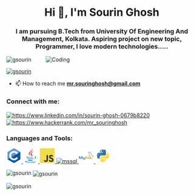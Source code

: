 <h1 align="center">Hi 👋, I'm Sourin Ghosh</h1>
<h3 align="center">I am pursuing B.Tech from University Of Engineering And Management, Kolkata. Aspiring project on new topic, Programmer, I love modern technologies.....</h3>
<img align="right" alt="Coding" width="400" src="https://www.google.com/url?sa=i&url=https%3A%2F%2Fen.wikipedia.org%2Fwiki%2FCode.org&psig=AOvVaw39AGalNK201HzaMpOci3Xr&ust=1680334428258000&source=images&cd=vfe&ved=0CBAQjRxqFwoTCJDM-djThf4CFQAAAAAdAAAAABAE"

<p align="left"> <img src="https://komarev.com/ghpvc/?username=gsourin&label=Profile%20views&color=0e75b6&style=flat" alt="gsourin" /> </p>

<p align="left"> <a href="https://github.com/ryo-ma/github-profile-trophy"><img src="https://github-profile-trophy.vercel.app/?username=gsourin" alt="gsourin" /></a> </p>

- 📫 How to reach me **mr.souringhosh@gmail.com**

<h3 align="left">Connect with me:</h3>
<p align="left">
<a href="https://linkedin.com/in/https://www.linkedin.com/in/sourin-ghosh-0679b8220" target="blank"><img align="center" src="https://raw.githubusercontent.com/rahuldkjain/github-profile-readme-generator/master/src/images/icons/Social/linked-in-alt.svg" alt="https://www.linkedin.com/in/sourin-ghosh-0679b8220" height="30" width="40" /></a>
<a href="https://www.hackerrank.com/https://www.hackerrank.com/mr_souringhosh" target="blank"><img align="center" src="https://raw.githubusercontent.com/rahuldkjain/github-profile-readme-generator/master/src/images/icons/Social/hackerrank.svg" alt="https://www.hackerrank.com/mr_souringhosh" height="30" width="40" /></a>
</p>

<h3 align="left">Languages and Tools:</h3>
<p align="left"> <a href="https://www.cprogramming.com/" target="_blank" rel="noreferrer"> <img src="https://raw.githubusercontent.com/devicons/devicon/master/icons/c/c-original.svg" alt="c" width="40" height="40"/> </a> <a href="https://www.java.com" target="_blank" rel="noreferrer"> <img src="https://raw.githubusercontent.com/devicons/devicon/master/icons/java/java-original.svg" alt="java" width="40" height="40"/> </a> <a href="https://developer.mozilla.org/en-US/docs/Web/JavaScript" target="_blank" rel="noreferrer"> <img src="https://raw.githubusercontent.com/devicons/devicon/master/icons/javascript/javascript-original.svg" alt="javascript" width="40" height="40"/> </a> <a href="https://www.microsoft.com/en-us/sql-server" target="_blank" rel="noreferrer"> <img src="https://www.svgrepo.com/show/303229/microsoft-sql-server-logo.svg" alt="mssql" width="40" height="40"/> </a> <a href="https://www.mysql.com/" target="_blank" rel="noreferrer"> <img src="https://raw.githubusercontent.com/devicons/devicon/master/icons/mysql/mysql-original-wordmark.svg" alt="mysql" width="40" height="40"/> </a> <a href="https://www.python.org" target="_blank" rel="noreferrer"> <img src="https://raw.githubusercontent.com/devicons/devicon/master/icons/python/python-original.svg" alt="python" width="40" height="40"/> </a> </p>

<p><img align="left" src="https://github-readme-stats.vercel.app/api/top-langs?username=gsourin&show_icons=true&locale=en&layout=compact" alt="gsourin" /></p>

<p>&nbsp;<img align="center" src="https://github-readme-stats.vercel.app/api?username=gsourin&show_icons=true&locale=en" alt="gsourin" /></p>

<p><img align="center" src="https://github-readme-streak-stats.herokuapp.com/?user=gsourin&" alt="gsourin" /></p>
